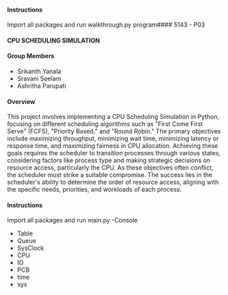 #### Instructions

Import all packages and run walkthrough.py program#### 5143 - P03
#### CPU SCHEDULING SIMULATION

#### Group Members

- Srikanth Yanala
- Sravani Seelam
- Ashritha Parupati

#### Overview
This project involves implementing a CPU Scheduling Simulation in Python, focusing on different scheduling algorithms such as "First Come First Serve" (FCFS), "Priority Based," and "Round Robin." The primary objectives include maximizing throughput, minimizing wait time, minimizing latency or response time, and maximizing fairness in CPU allocation. Achieving these goals requires the scheduler to transition processes through various states, considering factors like process type and making strategic decisions on resource access, particularly the CPU. As these objectives often conflict, the scheduler must strike a suitable compromise. The success lies in the scheduler's ability to determine the order of resource access, aligning with the specific needs, priorities, and workloads of each process.

#### Instructions
Import all packages and run main.py
-Console
- Table
- Queue
- SysClock
- CPU
- IO
- PCB
- time
- sys
